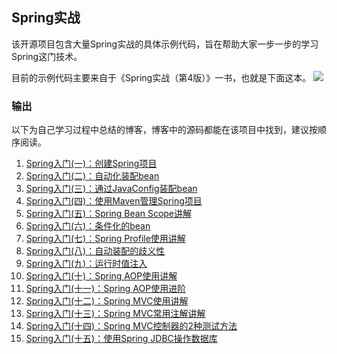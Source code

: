 ## Spring实战

该开源项目包含大量Spring实战的具体示例代码，旨在帮助大家一步一步的学习Spring这门技术。

目前的示例代码主要来自于《Spring实战（第4版）》一书，也就是下面这本。
![](https://images.zwwhnly.com/picture/2017614131048875970.jpg)

### 输出

以下为自己学习过程中总结的博客，博客中的源码都能在该项目中找到，建议按顺序阅读。

1. [Spring入门(一)：创建Spring项目](https://juejin.im/post/5d5261e8f265da03d316b684)
2. [Spring入门(二)：自动化装配bean](https://juejin.im/post/5d5367ff6fb9a06af2386b49)
3. [Spring入门(三)：通过JavaConfig装配bean](https://juejin.im/post/5d54af6ee51d4561a705bad4)
4. [Spring入门(四)：使用Maven管理Spring项目](https://juejin.im/post/5d56029bf265da03ea5a77f8)
5. [Spring入门(五)：Spring Bean Scope讲解](https://juejin.im/post/5d5b9eb8f265da03cc08bd57)
6. [Spring入门(六)：条件化的bean](https://juejin.im/post/5d5c990bf265da03f233d0d3)
7. [Spring入门(七)：Spring Profile使用讲解](https://juejin.im/post/5d5deb99e51d4561f17a50c7)
8. [Spring入门(八)：自动装配的歧义性](https://juejin.im/post/5d5f3c42f265da03dc0776c4)
9. [Spring入门(九)：运行时值注入](https://juejin.im/post/5d63359af265da03b8106bb5)
10. [Spring入门(十)：Spring AOP使用讲解](https://juejin.im/post/5d648403f265da03f564f291)
11. [Spring入门(十一)：Spring AOP使用进阶](https://juejin.im/post/5d65f138f265da039f12c876)
12. [Spring入门(十二)：Spring MVC使用讲解](https://juejin.im/post/5d843dd5f265da039402434f)
13. [Spring入门(十三)：Spring MVC常用注解讲解](https://juejin.im/post/5d8869546fb9a06b27670a51)
14. [Spring入门(十四)：Spring MVC控制器的2种测试方法](https://juejin.im/post/5d8c75c4f265da5b681fd5cf)
15. [Spring入门(十五)：使用Spring JDBC操作数据库](https://juejin.im/post/5da3cc4ee51d4577f208e40d)
